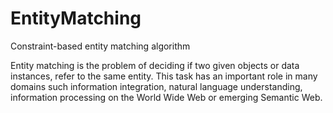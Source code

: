 # EntityMatching
Constraint-based entity matching algorithm

Entity matching is the problem of deciding if two given objects or data instances,
refer to the same entity. This task has an important role in many domains such
information integration, natural language understanding, information processing
on the World Wide Web or emerging Semantic Web.

